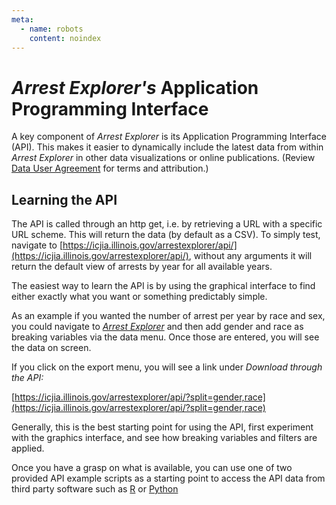 ```yaml
---
meta:
  - name: robots
    content: noindex
---
```


# _Arrest Explorer's_ Application Programming Interface

A key component of _Arrest Explorer_ is its Application Programming Interface (API). This makes it easier to dynamically include the latest data from within _Arrest Explorer_ in other data visualizations or online publications. (Review [Data User Agreement](/User_Agreement) for terms and attribution.)

## Learning the API

The API is called through an http get, i.e. by retrieving a URL with a specific URL scheme. This will return the data (by default as a CSV). To simply test, navigate to [https://icjia.illinois.gov/arrestexplorer/api/](https://icjia.illinois.gov/arrestexplorer/api/), without any arguments it will return the default view of arrests by year for all available years.

The easiest way to learn the API is by using the graphical interface to find either exactly what you want or something predictably simple.

As an example if you wanted the number of arrest per year by race and sex, you could navigate to [_Arrest Explorer_](https://icjia.illinois.gov/arrestexplorer/) and then add gender and race as breaking variables via the data menu. Once those are entered, you will see the data on screen.

If you click on the export menu, you will see a link under _Download through the API:_

[https://icjia.illinois.gov/arrestexplorer/api/?split=gender,race](https://icjia.illinois.gov/arrestexplorer/api/?split=gender,race)

Generally, this is the best starting point for using the API, first experiment with the graphics interface, and see how breaking variables and filters are applied.

Once you have a grasp on what is available, you can use one of two provided API example scripts as a starting point to access the API data from third party software such as [R]() or [Python]()

<FundingStatement />
